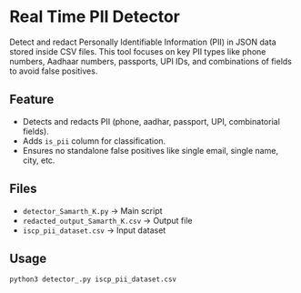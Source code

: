 # Real Time PII Detector
Detect and redact Personally Identifiable Information (PII) in JSON data stored inside CSV files. This tool focuses on key PII types like phone numbers, Aadhaar numbers, passports, UPI IDs, and combinations of fields to avoid false positives.

## Feature
- Detects and redacts PII (phone, aadhar, passport, UPI, combinatorial fields).
- Adds `is_pii` column for classification.
- Ensures no standalone false positives like single email, single name, city, etc.


## Files
- `detector_Samarth_K.py` → Main script
- `redacted_output_Samarth_K.csv` → Output file
- `iscp_pii_dataset.csv` → Input dataset

## Usage
```bash
python3 detector_.py iscp_pii_dataset.csv
```


